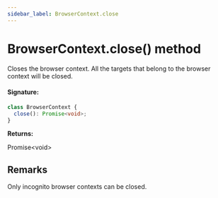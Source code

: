 ```yaml
---
sidebar_label: BrowserContext.close
---
```


# BrowserContext.close() method

Closes the browser context. All the targets that belong to the browser context will be closed.

#### Signature:

```typescript
class BrowserContext {
  close(): Promise<void>;
}
```

**Returns:**

Promise&lt;void&gt;

## Remarks

Only incognito browser contexts can be closed.
